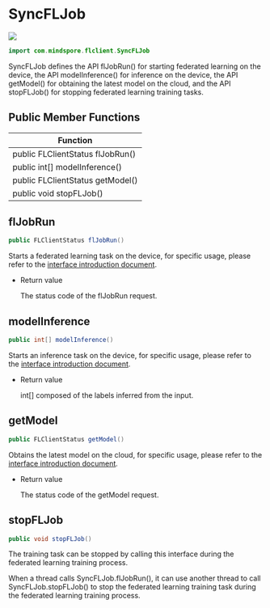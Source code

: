 # SyncFLJob

<a href="https://gitee.com/mindspore/docs/blob/master/docs/federated/api/source_en/java_api_syncfljob.md" target="_blank"><img src="https://gitee.com/mindspore/docs/raw/master/resource/_static/logo_source_en.png"></a>

```java
import com.mindspore.flclient.SyncFLJob
```

SyncFLJob defines the API flJobRun() for starting federated learning on the device, the API modelInference() for inference on the device, the API getModel() for obtaining the latest model on the cloud, and the API stopFLJob() for stopping federated learning training tasks.

## Public Member Functions

| **Function**                     |
| -------------------------------- |
| public FLClientStatus flJobRun() |
| public int[] modelInference()    |
| public FLClientStatus getModel() |
| public void stopFLJob()          |

## flJobRun

```java
public FLClientStatus flJobRun()
```

Starts a federated learning task on the device, for specific usage, please refer to the [interface introduction document](https://www.mindspore.cn/federated/api/en/master/interface_description_federated_client.html).

- Return value

    The status code of the flJobRun request.

## modelInference

```java
public int[] modelInference()
```

Starts an inference task on the device, for specific usage, please refer to the [interface introduction document](https://www.mindspore.cn/federated/api/en/master/interface_description_federated_client.html).

- Return value

  int[] composed of the labels inferred from the input.

## getModel

```java
public FLClientStatus getModel()
```

Obtains the latest model on the cloud, for specific usage, please refer to the [interface introduction document](https://www.mindspore.cn/federated/api/en/master/interface_description_federated_client.html).

- Return value

  The status code of the getModel request.

## stopFLJob

```java
public void stopFLJob()
```

The training task can be stopped by calling this interface during the federated learning training process.

When a thread calls SyncFLJob.flJobRun(), it can use another thread to call SyncFLJob.stopFLJob() to stop the federated learning training task during the federated learning training process.